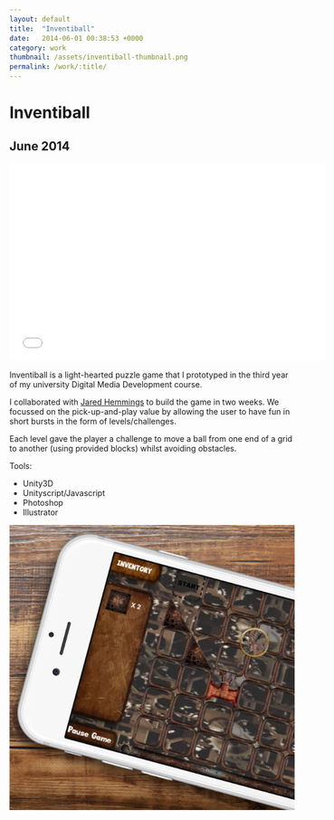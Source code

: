 ```yaml
---
layout: default
title:  "Inventiball"
date:   2014-06-01 00:38:53 +0000
category: work
thumbnail: /assets/inventiball-thumbnail.png
permalink: /work/:title/
---
```

<h1 class="content__post-title h1 bold">Inventiball</h1>
<h2 class="h3 content__post-date">June 2014</h2>
<div class="content__post-block content__post-block--margin">
  <div class="content__post-full">
    <div class="videoWrapper">
      <iframe width="560" height="349" src="//www.youtube.com/embed/DKTbamy_2hc" frameborder="0" allowfullscreen></iframe>
    </div>
  </div>
</div>
<div class="content__post-block margin-m">
  <div class="content__post-half">
    <p class="block margin-xs margin-no-top">
    Inventiball is a light-hearted puzzle game that I prototyped in the third year of my university Digital Media Development course.</p>
    <p class="block margin-s margin-no-top">
    I collaborated with <a href="https://twitter.com/jaredhemmings" target="_blank" title="jared hemmings">Jared Hemmings</a> to build the game in two weeks. We focussed on the pick-up-and-play value by allowing the user to have fun in short bursts in the form of levels/challenges.
    </p>
    <p class="block margin-s margin-no-top">
    Each level gave the player a challenge to move a ball from one end of a grid to another (using provided blocks) whilst avoiding obstacles.
    </p>
    <span class="content__post-sub-title">Tools:</span>
      <ul class="bullet-list margin-xs">
        <li>Unity3D</li>
        <li>Unityscript/Javascript</li>
        <li>Photoshop</li>
        <li>Illustrator</li>
      </ul>
  </div>
  <div class="content__post-half">
    <img class="content__post-image" src="/assets/inventiball-thumbnail.png" alt="inventiball"/>
  </div>
</div>
